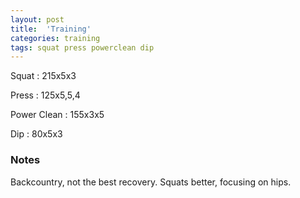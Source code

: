 ```yaml
---
layout: post
title:  'Training'
categories: training
tags: squat press powerclean dip
---
```


Squat       :   215x5x3

Press       :   125x5,5,4

Power Clean :   155x3x5

Dip         :   80x5x3


### Notes

Backcountry, not the best recovery. Squats better, focusing on hips.
